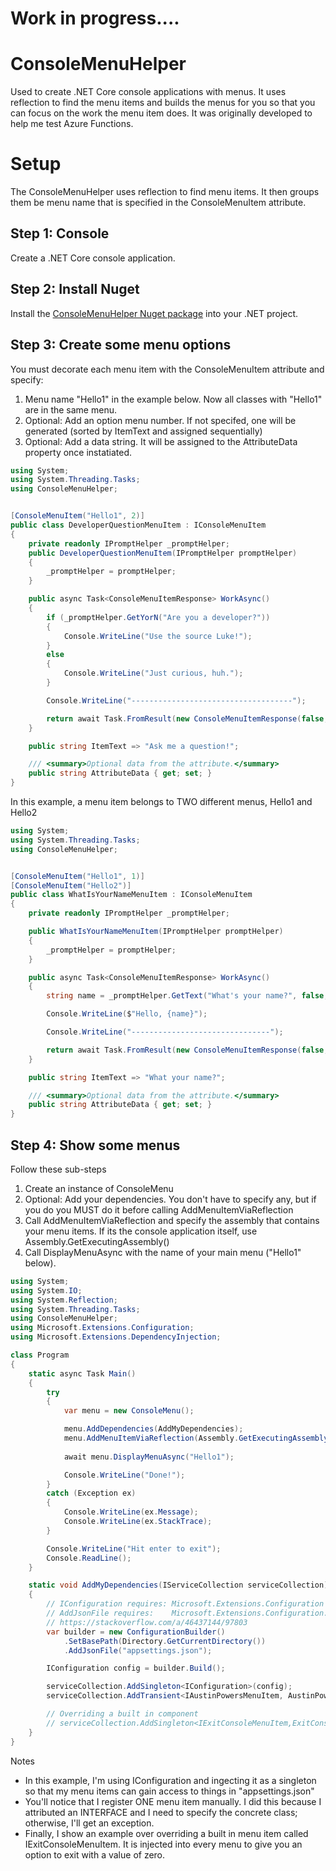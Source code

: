 # Work in progress....

# ConsoleMenuHelper
Used to create .NET Core console applications with menus.  It uses reflection to find the menu items and builds the menus for you so that you can focus on the work the menu item does.  It was originally developed to help me test Azure Functions.

# Setup 
The ConsoleMenuHelper uses reflection to find menu items.  It then groups them be menu name that is specified in the ConsoleMenuItem attribute.

## Step 1: Console
Create a .NET Core console application.

## Step 2: Install Nuget
Install the [ConsoleMenuHelper Nuget package](https://www.nuget.org/packages/ConsoleMenuHelper) into your .NET project.

## Step 3: Create some menu options
You must decorate each menu item with the ConsoleMenuItem attribute and specify:
1. Menu name "Hello1" in the example below.  Now all classes with "Hello1" are in the same menu.
1. Optional: Add an option menu number.  If not specifed, one will be generated (sorted by ItemText and assigned sequentially)
1. Optional: Add a data string.  It will be assigned to the AttributeData property once instatiated.
```csharp
using System;
using System.Threading.Tasks;
using ConsoleMenuHelper;


[ConsoleMenuItem("Hello1", 2)]
public class DeveloperQuestionMenuItem : IConsoleMenuItem
{
	private readonly IPromptHelper _promptHelper;
	public DeveloperQuestionMenuItem(IPromptHelper promptHelper)
	{
		_promptHelper = promptHelper;
	}

	public async Task<ConsoleMenuItemResponse> WorkAsync()
	{
		if (_promptHelper.GetYorN("Are you a developer?"))
		{
			Console.WriteLine("Use the source Luke!");
		}
		else
		{
			Console.WriteLine("Just curious, huh.");
		}

		Console.WriteLine("------------------------------------");

		return await Task.FromResult(new ConsoleMenuItemResponse(false, false));
	}

	public string ItemText => "Ask me a question!";

	/// <summary>Optional data from the attribute.</summary>
	public string AttributeData { get; set; }
}
```


In this example, a menu item belongs to TWO different menus, Hello1 and Hello2
```csharp
using System;
using System.Threading.Tasks;
using ConsoleMenuHelper;


[ConsoleMenuItem("Hello1", 1)]
[ConsoleMenuItem("Hello2")]
public class WhatIsYourNameMenuItem : IConsoleMenuItem
{
	private readonly IPromptHelper _promptHelper;

	public WhatIsYourNameMenuItem(IPromptHelper promptHelper)
	{
		_promptHelper = promptHelper;
	}

	public async Task<ConsoleMenuItemResponse> WorkAsync()
	{
		string name = _promptHelper.GetText("What's your name?", false, true);

		Console.WriteLine($"Hello, {name}");

		Console.WriteLine("-------------------------------");

		return await Task.FromResult(new ConsoleMenuItemResponse(false, false));
	}

	public string ItemText => "What your name?";

	/// <summary>Optional data from the attribute.</summary>
	public string AttributeData { get; set; }
}
```


## Step 4: Show some menus
Follow these sub-steps
1. Create an instance of ConsoleMenu
1. Optional: Add your dependencies.  You don't have to specify any, but if you do you MUST do it before calling AddMenuItemViaReflection
1. Call AddMenuItemViaReflection and specify the assembly that contains your menu items.  If its the console application itself, use Assembly.GetExecutingAssembly()
1. Call  DisplayMenuAsync with the name of your main menu ("Hello1" below).

```csharp
using System;
using System.IO;
using System.Reflection;
using System.Threading.Tasks;
using ConsoleMenuHelper;
using Microsoft.Extensions.Configuration;
using Microsoft.Extensions.DependencyInjection;

class Program
{
	static async Task Main()
	{
		try
		{
			var menu = new ConsoleMenu();

			menu.AddDependencies(AddMyDependencies);
			menu.AddMenuItemViaReflection(Assembly.GetExecutingAssembly()); 
		
			await menu.DisplayMenuAsync("Hello1");

			Console.WriteLine("Done!");
		}
		catch (Exception ex)
		{
			Console.WriteLine(ex.Message);
			Console.WriteLine(ex.StackTrace);
		}

		Console.WriteLine("Hit enter to exit");
		Console.ReadLine();
	}

	static void AddMyDependencies(IServiceCollection serviceCollection)
	{
		// IConfiguration requires: Microsoft.Extensions.Configuration NuGet package
		// AddJsonFile requires:    Microsoft.Extensions.Configuration.Json NuGet package
		// https://stackoverflow.com/a/46437144/97803
		var builder = new ConfigurationBuilder()
			.SetBasePath(Directory.GetCurrentDirectory())
			.AddJsonFile("appsettings.json");

		IConfiguration config = builder.Build();

		serviceCollection.AddSingleton<IConfiguration>(config);
		serviceCollection.AddTransient<IAustinPowersMenuItem, AustinPowersMenuItem>();

		// Overriding a built in component
		// serviceCollection.AddSingleton<IExitConsoleMenuItem,ExitConsoleOverrideMenuItem>();
	}
}
```

Notes
- In this example, I'm using IConfiguration and ingecting it as a singleton so that my menu items can gain access to things in "appsettings.json"
- You'll notice that I register ONE menu item manually. I did this because I attributed an INTERFACE and I need to specify the concrete class; otherwise, I'll get an exception.
- Finally, I show an example over overriding a built in menu item called IExitConsoleMenuItem.  It is injected into every menu to give you an option to exit with a value of zero.


